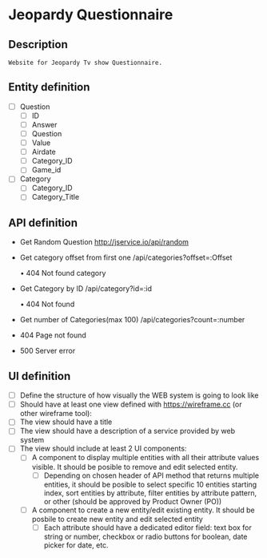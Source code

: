 # Jeopardy Questionnaire

## Description
    Website for Jeopardy Tv show Questionnaire.

## Entity definition
- [ ] Question
    - [ ] ID
    - [ ] Answer
    - [ ] Question
    - [ ] Value
    - [ ] Airdate
    - [ ] Category_ID
    - [ ] Game_id
    
- [ ] Category
    - [ ] Category_ID
    - [ ] Category_Title

## API definition
- Get Random Question http://jservice.io/api/random

- Get category offset from first one /api/categories?offset=:Offset

   • 404 Not found category
   
- Get Category by ID /api/category?id=:id

   • 404 Not found
   
- Get number of Categories(max 100) /api/categories?count=:number

- 404 Page not found

- 500 Server error


## UI definition
- [ ] Define the structure of how visually the WEB system is going to look like
- [ ] Should have at least one view defined with https://wireframe.cc (or other wireframe tool):
- [ ] The view should have a title
- [ ] The view should have a description of a service provided by web system
- [ ] The view should include at least 2 UI components:
    - [ ] A component to display multiple entities with all their attribute values visible. It should be posible to remove and edit selected entity.
        - [ ] Depending on chosen header of API method that returns multiple entities, it should be posible to select specific 10 entities starting index, sort entities by attribute, filter entities by attribute pattern, or other (should be approved by Product Owner (PO))
    - [ ] A component to create a new entity/edit existing entity. It should be posbile to create new entity and edit selected entity
        - [ ] Each attribute should have a dedicated editor field: text box for string or number, checkbox or radio buttons for boolean, date picker for date, etc.

